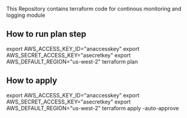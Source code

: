 This Repository contains terraform code for continous monitoring and logging module 



## How to run plan step

export AWS_ACCESS_KEY_ID="anaccesskey"
export AWS_SECRET_ACCESS_KEY="asecretkey"
export AWS_DEFAULT_REGION="us-west-2"
terraform plan


## How to apply  

export AWS_ACCESS_KEY_ID="anaccesskey"
export AWS_SECRET_ACCESS_KEY="asecretkey"
export AWS_DEFAULT_REGION="us-west-2"
terraform apply -auto-approve
